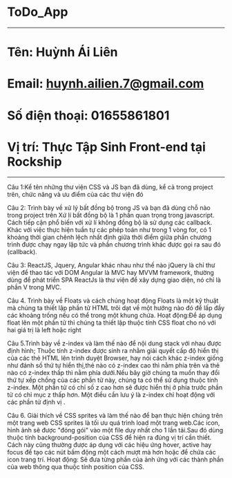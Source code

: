 # ToDo_App
--------------------
# Tên: Huỳnh Ái Liên
# Email: huynh.ailien.7@gmail.com
# Số điện thoại: 01655861801
# Vị trí: Thực Tập Sinh Front-end tại Rockship
-------------------
Câu 1:Kể tên những thư viện CSS và JS bạn đã dùng, kể cả trong project trên, chức năng và ưu
điểm của các thư viện đó

Câu 2: Trình bày về xử lý bất đồng bộ trong JS và bạn đã dùng chỗ nào trong project trên 
Xứ lí bất đồng bộ là 1 phần quan trọng trong javascript. Cách tiếp cận phổ biến với xử lí không đồng bộ là sử dụng các callback. Khác với việc thực hiện tuần tự các phép toán như trong 1 vòng for, có 1 khoảng thời gian chênh lệch nhất định giữa thời điểm giữa phần chương trình được chạy ngay lập tức và phần chương trình khác được gọi ra sau đó (callback).

Câu 3: ReactJS, Jquery, Angular khác nhau như thế nào
jQuery là chỉ thư viện để thao tác với DOM
Angular là MVC hay MVVM framework, thường dùng để phát triển SPA 
ReactJs là thư viện để xây dựng giao diện, nó chỉ là phần V trong MVC.

Câu 4. Trình bày về Floats và cách chúng hoạt động
Floats là một kỹ thuật mà chúng ta thiết lập phần tử HTML trôi dạt về một hướng nào đó để lấp đầy các khoảng trống nếu có thể trong một khung chứa.
Hoạt động:Để áp dụng float lên một phần tử thì chúng ta thiết lập thuộc tính CSS float cho nó với hai giá trị là left hoặc right

Câu 5.Trình bày về z-index và làm thế nào để nội dung stack với nhau được định hình;
Thuộc tính z-index được sinh ra nhằm giải quyết cấp độ hiển thị của các thẻ HTML lên trình duyệt Browser, hay nói cách
khác z-index giống như đánh số thứ tự hiển thị,thẻ nào có z-index cao thì nằm phía trên và thẻ nào có z-index thấp thì nằm phía dưới.Nếu bây giờ chúng ta muốn thay đổi thứ tự xếp chồng của các phần tử này, chúng ta có thể sử dụng thuộc tính z-index. Một phần tử có chỉ số z cao hơn sẽ được hiển thị ở phía trước phần tử có chỉ mục z thấp hơn. Một điều cần lưu ý là z-index chỉ hoạt động với các phần tử định vị .

Câu 6. Giải thích về CSS sprites và làm thế nào để bạn thực hiện chúng trên một trang web
CSS sprites là tối ưu quá trình load một trang web.Các icon, hình ảnh sẽ được "đóng gói" vào một file duy nhất cho 1 lần tải.Sau đó dùng thuộc tính background-position của CSS để hiện ra đúng vị trí cần thiết. Cách này cũng thường được áp dụng với các hiệu ứng hover, active hay focus để tạo các nút bấm động một cách mượt mà hơn hoặc để chứa các icon trang trí. 
Hoạt động: Sẽ đưa từng phần của ảnh ứng với các thành phần của web thông qua thuộc tính position của CSS.
